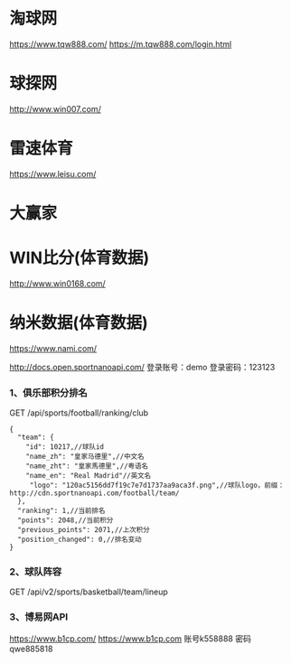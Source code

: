 # 淘球网
https://www.tqw888.com/
https://m.tqw888.com/login.html

# 球探网
http://www.win007.com/

# 雷速体育
https://www.leisu.com/

# 大赢家

# WIN比分(体育数据)
http://www.win0168.com/

# 纳米数据(体育数据)
https://www.nami.com/

http://docs.open.sportnanoapi.com/
登录账号：demo
登录密码：123123

### 1、俱乐部积分排名
GET  /api/sports/football/ranking/club
```
{
  "team": {
    "id": 10217,//球队id
    "name_zh": "皇家马德里",//中文名
    "name_zht": "皇家馬德里",//粤语名
    "name_en": "Real Madrid"//英文名
     "logo": "120ac5156dd7f19c7e7d1737aa9aca3f.png",//球队logo，前缀：http://cdn.sportnanoapi.com/football/team/
  },
  "ranking": 1,//当前排名
  "points": 2048,//当前积分
  "previous_points": 2071,//上次积分
  "position_changed": 0,//排名变动
}
```
### 2、球队阵容
GET /api/v2/sports/basketball/team/lineup

### 3、博易网API
https://www.b1cp.com/
https://www.b1cp.com   账号k558888  密码qwe885818 






